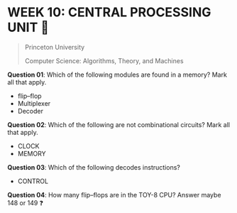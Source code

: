 # WEEK 10: CENTRAL PROCESSING UNIT 💯

> Princeton University
>
> Computer Science: Algorithms, Theory, and Machines

**Question 01**: Which of the following modules are found in a memory? Mark all that apply.

* flip–flop
* Multiplexer
* Decoder

**Question 02**: Which of the following are not combinational circuits? Mark all that apply.

* CLOCK
* MEMORY

**Question 03**: Which of the following decodes instructions?

* CONTROL

**Question 04**: How many flip–flops are in the TOY-8 CPU?
Answer maybe 148 or 149 ❓
